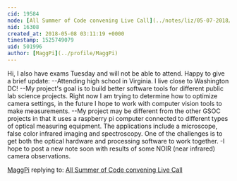 ```yaml
---
cid: 19584
node: [All Summer of Code convening Live Call](../notes/liz/05-07-2018/all-summer-of-code-convening-live-call)
nid: 16308
created_at: 2018-05-08 03:11:19 +0000
timestamp: 1525749079
uid: 501996
author: [MaggPi](../profile/MaggPi)
---
```



Hi, I also have  exams Tuesday and will not be able to attend.   Happy to give a brief update:
--Attending high school in Virginia.   I live close to Washington DC!
--My project's goal is to build better software tools for different public lab science projects.   Right now I am trying to determine how to optimize camera settings, in the future I hope to work with computer vision tools to make measurements.
--My project may be different from the other GSOC projects in that it uses a raspberry pi computer connected to different types of optical measuring equipment.   The applications include a microscope, false color infrared imaging and spectroscopy.  One of the challenges is to get both the optical hardware and processing software to work together. 
-I hope to post  a new note soon with results of some NOIR (near infrared) camera observations.  


[MaggPi](../profile/MaggPi) replying to: [All Summer of Code convening Live Call](../notes/liz/05-07-2018/all-summer-of-code-convening-live-call)

